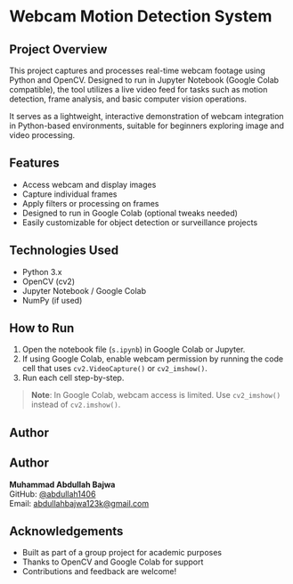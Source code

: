 # Webcam Motion Detection System

## Project Overview

This project captures and processes real-time webcam footage using Python and OpenCV. Designed to run in Jupyter Notebook (Google Colab compatible), the tool utilizes a live video feed for tasks such as motion detection, frame analysis, and basic computer vision operations.

It serves as a lightweight, interactive demonstration of webcam integration in Python-based environments, suitable for beginners exploring image and video processing.

## Features

* Access webcam and display images
* Capture individual frames
* Apply filters or processing on frames
* Designed to run in Google Colab (optional tweaks needed)
* Easily customizable for object detection or surveillance projects

## Technologies Used

* Python 3.x  
* OpenCV (cv2)  
* Jupyter Notebook / Google Colab  
* NumPy (if used)

## How to Run

1. Open the notebook file (`s.ipynb`) in Google Colab or Jupyter.
2. If using Google Colab, enable webcam permission by running the code cell that uses `cv2.VideoCapture()` or `cv2_imshow()`.
3. Run each cell step-by-step.

> **Note**: In Google Colab, webcam access is limited. Use `cv2_imshow()` instead of `cv2.imshow()`.

## Author

## Author

**Muhammad Abdullah Bajwa**  
GitHub: [@abdullah1406](https://github.com/abdullah1406)  
Email: abdullahbajwa123k@gmail.com

## Acknowledgements

* Built as part of a group project for academic purposes  
* Thanks to OpenCV and Google Colab for support  
* Contributions and feedback are welcome!

